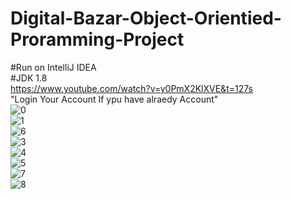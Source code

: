 # Digital-Bazar-Object-Orientied-Proramming-Project
#Run on IntelliJ IDEA  <br />
#JDK 1.8  <br />
https://www.youtube.com/watch?v=y0PmX2KlXVE&t=127s <br />
"Login Your Account If ypu have alraedy Account" <br />
![0](https://user-images.githubusercontent.com/97384975/180078646-2351f712-f728-494a-8c4b-c3dac61ff2e1.jpg) <br />
![1](https://user-images.githubusercontent.com/97384975/180079157-4b8e4e94-572a-4d74-9fb0-5cdbc9dce0ab.jpg) <br />
![6](https://user-images.githubusercontent.com/97384975/180079306-5536ec97-544f-4ebd-9d7f-a290aa51c918.jpg) <br />
![3](https://user-images.githubusercontent.com/97384975/180079387-6434b9c8-8748-44e2-9bc5-08f1c5f0858d.jpg) <br />
![4](https://user-images.githubusercontent.com/97384975/180079450-4530c3d7-fffd-4bf5-a5cb-63909d9b068a.jpg) <br />
![5](https://user-images.githubusercontent.com/97384975/180079510-0e9a74a2-5c8f-46cc-b663-34945850facf.jpg) <br />
![7](https://user-images.githubusercontent.com/97384975/180079752-25c89f5a-6013-46d1-b268-55b6d611a139.jpg) <br />
![8](https://user-images.githubusercontent.com/97384975/180079787-ddca36e2-7dad-4770-8701-64a18f232fae.jpg) <br />


